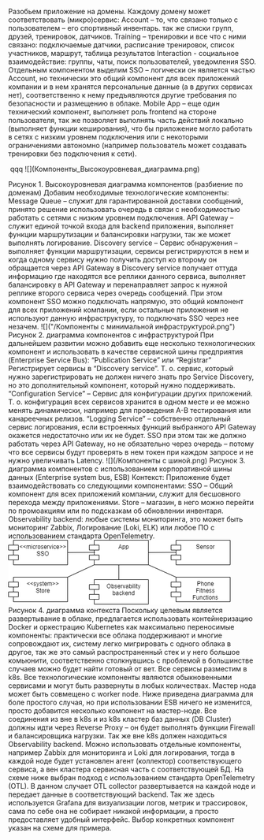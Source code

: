 Разобьем приложение на домены. Каждому домену может соответствовать (микро)сервис:
Account – то, что связано только с пользователем – его спортивный инвентарь. так же списки групп, друзей, тренировок, датчиков.
Training – тренировки и все что с ними связано: подключаемые датчики, расписание тренировок, список участников, маршрут, таблица результатов
Interaction - социальное взаимодействие: группы, чаты, поиск пользователей, уведомления
SSO. Отдельным компонентом выделим SSO – логически он является частью Account, но технически это общий компонент для всех приложений компании и в нем хранятся персональные данные (а в других сервисах нет), соответственно к нему предъявляются другие требования по безопасности и размещению в облаке.
Mobile App – еще один технический компонент, выполняет роль frontend на стороне пользователя, так же позволяет выполнять часть действий локально (выполняет функции кеширования), что бы приложение могло работать в сетях с низким уровнем подключения или с некоторыми ограничениями автономно (например пользователь может создавать тренировки без подключения к сети).

<image src="Компоненты_Высокоуровневая_диаграмма.jpg" alt="">
qqq
![](Компоненты_Высокоуровневая_диаграмма.png)

Рисунок 1. Высокоуровневая диаграмма компонентов (разбиение по доменам)
Добавим необходимые технологические компоненты:
Message Queue – служит для гарантированной доставки сообщений, принято решение использовать очередь в связи с необходимостью работать с сетями с низким уровнем подключения.
API Gateway – служит единой точкой входа для backend приложения, выполняет функции маршрутизации и балансировки нагрузки, так же может выполнять логирование.
Discovery service – Сервис обнаружения – выполняет функции маршрутизации, сервисы регистрируются в нем и когда одному сервису нужно получить доступ ко второму он обращается через API Gateway в Discovery service получает оттуда информацию где находятся все реплики данного сервиса, выполняет балансировку в API Gateway и перенаправляет запрос к нужной реплике второго сервиса через очередь сообщений.
При этом компонент SSO можно подключать напрямую, это общий компонент для всех приложений компании, если остальные приложения не используют данную инфраструктуру, то подключать SSO через нее незачем.
![]("/Компоненты с минимальной инфраструктурой.png")
Рисунок 2.  диаграмма компонентов с инфраструктурой
При дальнейшем развитии можно добавить еще несколько технологических компонент и использовать в качестве сервисной шины предприятия (Enterprise Service Bus):
“Publication Service” или “Registrar”   Регистрирует сервисы в “Discovery service”. Т. о. сервис, который нужно зарегистрировать не должен ничего знать про Service Discovery, но это дополнительный компонент, который нужно поддерживать.
“Configuration Service” – Сервис для конфигурации других приложений. Т. о. конфигурация всех сервисов хранится в одном месте и ее можно менять динамически, например для проведения A-B тестирования или канареечных релизов.
“Logging Service” – собственно отдельный сервис логирования, если встроенных функций выбранного API Gateway окажется недостаточно или их не будет.
SSO при этом так же должно работать через API Gateway, но не обязательно через очередь – потому что все сервисы будут проверять в нем токен при каждом запросе и не нужно увеличивать Latency.
![](/Компоненты с шиной.png)
Рисунок 3.  диаграмма компонентов с использованием корпоративной шины данных (Enterprise system bus, ESB)
Контекст: Приложение будет взаимодействовать со следующими компонентами:
SSO – Общий компонент для всех приложений компании, служит для бесшовного перехода между приложениями.
Store – магазин, в него можно перейти по промоакциям или по подсказкам об обновлении инвентаря.
Observability backend: любые системы мониторинга, это может быть мониторинг Zabbix, Логирование (Loki, ELK) или любое ПО с использованием стандарта OpenTelemetry.
![](/Контекст.png)
Рисунок 4.  диаграмма контекста
Поскольку целевым является развертывание в облаке, предлагается использовать контейнеризацию Docker и оркестрацию Kubernetes как максимально переносимые компоненты: практически все облака поддерживают и многие сопровождают их, систему легко мигрировать с одного облака в другое, так же это самый распространенный стек и у него большое комьюнити, соответственно столкнувшись с проблемой в большинстве случаев можно будет найти готовый от вет.
Все сервисы разместим в k8s. Все технологические компоненты являются обыкновенными сервисами и могут быть развернуты в любых количествах. Мастер нода может быть совмещено с worker node. Ниже приведена диаграмма для боле простого случая, но при использовании ESB ничего не изменится, просто добавится несколько компонент на мастер-ноде. Все соединения из вне в k8s и из k8s кластер баз данных (DB Cluster) должны идти через Reverse Proxy – он будет выполнять функции Firewall и балансировщика нагрузки. Так же вне k8s должен находиться Observability backend. Можно использовать отдельные компоненты, например Zabbix для мониторинга и Loki для логирования, тогда в каждой ноде будет установлен агент (коллектор) соответствующего сервиса, а вен кластера сервисная часть с соответствующей БД. На схеме ниже выбран подход с использованием стандарта OpenTelemetry (OTL). В данном случает OTL collector развертывается на каждой ноде и передает данные в соответствующий backend. Так же здесь используется Grafana для визуализации логов, метрик и трассировок, сама по себе она не собирает никакой информации, а просто предоставляет удобный интерфейс. Выбор конкретных компонент указан на схеме для примера.
 
